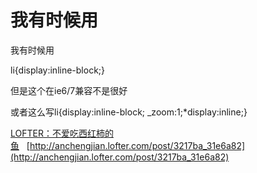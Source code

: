 # 我有时候用

我有时候用

li{display:inline-block;}

但是这个在ie6/7兼容不是很好

或者这么写li{display:inline-block; _zoom:1;*display:inline;}

[LOFTER：不爱吃西红柿的鱼](http://anchengjian.lofter.com)&nbsp;&nbsp;&nbsp;[http://anchengjian.lofter.com/post/3217ba_31e6a82](http://anchengjian.lofter.com/post/3217ba_31e6a82)
